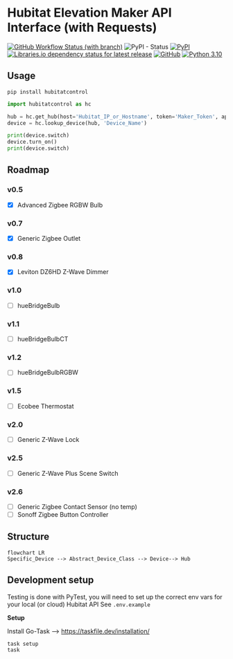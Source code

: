 # Hubitat Elevation Maker API Interface (with Requests)

[![GitHub Workflow Status (with branch)](https://img.shields.io/github/actions/workflow/status/jelloeater/hubitatcontrol/test.yml?branch=main)](https://github.com/Jelloeater/hubitatcontrol/actions/workflows/test.yml)
![PyPI - Status](https://img.shields.io/pypi/status/hubitatcontrol)
[![PyPI](https://img.shields.io/pypi/v/hubitatcontrol)](https://pypi.org/project/hubitatcontrol/)
[![Libraries.io dependency status for latest release](https://img.shields.io/librariesio/release/pypi/hubitatcontrol)](https://libraries.io/pypi/hubitatcontrol)
[![GitHub](https://img.shields.io/github/license/jelloeater/hubitatcontrol)](https://github.com/Jelloeater/hubitatcontrol/blob/main/LICENSE)
[![Python 3.10](https://img.shields.io/badge/python-3.10-blue.svg)](https://www.python.org)

## Usage

```shell
pip install hubitatcontrol
```

```python
import hubitatcontrol as hc

hub = hc.get_hub(host='Hubitat_IP_or_Hostname', token='Maker_Token', app_id='Maker_App_ID')
device = hc.lookup_device(hub, 'Device_Name')

print(device.switch)
device.turn_on()
print(device.switch)
```

## Roadmap

### v0.5

- [X] Advanced Zigbee RGBW Bulb

### v0.7

- [X] Generic Zigbee Outlet

### v0.8

- [X] Leviton DZ6HD Z-Wave Dimmer

### v1.0

- [ ] hueBridgeBulb

### v1.1

- [ ] hueBridgeBulbCT

### v1.2

- [ ] hueBridgeBulbRGBW

### v1.5

- [ ] Ecobee Thermostat

### v2.0

- [ ] Generic Z-Wave Lock

### v2.5

- [ ] Generic Z-Wave Plus Scene Switch

### v2.6

- [ ] Generic Zigbee Contact Sensor (no temp)
- [ ] Sonoff Zigbee Button Controller

## Structure

```mermaid
flowchart LR
Specific_Device --> Abstract_Device_Class --> Device--> Hub
```

## Development setup

Testing is done with PyTest, you will need to set up the correct env vars for your local (or cloud) Hubitat API
See `.env.example`

**Setup**

Install Go-Task --> <https://taskfile.dev/installation/>

```shell
task setup
task
```

